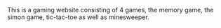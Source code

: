 This is a gaming website consisting of 4 games, the memory game, the simon game, tic-tac-toe as well as minesweeper.
